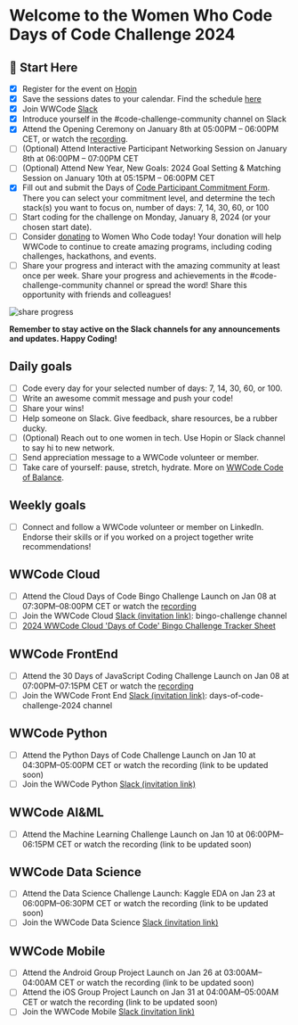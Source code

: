 # Welcome to the Women Who Code Days of Code Challenge 2024

## 🚀 Start Here
- [x]  Register for the event on [Hopin](https://hopin.com/events/wwcode-days-of-code/registration)
- [x]  Save the sessions dates to your calendar. Find the schedule [here](https://hopin.com/events/wwcode-days-of-code/registration)
- [x]  Join WWCode [Slack](https://join.slack.com/t/wwcode/shared_invite/zt-24z59rjz8-rrRiZnS94tR0ay6kpfU40Q)
- [x]  Introduce yourself in the #code-challenge-community channel on Slack
- [x]  Attend the Opening Ceremony on January 8th at 05:00PM – 06:00PM CET, or watch the [recording](https://youtu.be/9KH4alFlfLU).
- [ ]  (Optional) Attend Interactive Participant Networking Session on January 8th at 06:00PM – 07:00PM CET
- [ ]  (Optional) Attend New Year, New Goals: 2024 Goal Setting & Matching Session on January 10th at 05:15PM – 06:00PM CET
- [x]  Fill out and submit the Days of [Code Participant Commitment Form](https://wwcode.typeform.com/daysofcode2024). There you can select your commitment level, and determine the tech stack(s) you want to focus on, number of days: 7, 14, 30, 60, or 100
- [ ]  Start coding for the challenge on Monday, January 8, 2024 (or your chosen start date).
- [ ]  Consider [donating](https://www.womenwhocode.com/donate) to Women Who Code today! Your donation will help WWCode to continue to create amazing programs, including coding challenges, hackathons, and events.
- [ ]  Share your progress and interact with the amazing community at least once per week. Share your progress and achievements in the #code-challenge-community channel or spread the word! Share this opportunity with friends and colleagues!

![share progress](https://github.com/agcdtmr/wwcode-days-of-code-challenge-2024/blob/main/Screenshot%202024-01-10%20at%2010.24.19.png)

**Remember to stay active on the Slack channels for any announcements and updates. Happy Coding!**

## Daily goals

- [ ] Code every day for your selected number of days: 7, 14, 30, 60, or 100.
- [ ] Write an awesome commit message and push your code!
- [ ] Share your wins!
- [ ] Help someone on Slack. Give feedback, share resources, be a rubber ducky.
- [ ] (Optional) Reach out to one women in tech. Use Hopin or Slack channel to say hi to new network.
- [ ] Send appreciation message to a WWCode volunteer or member.
- [ ] Take care of yourself: pause, stretch, hydrate. More on [WWCode Code of Balance](https://www.womenwhocode.com/blog/category/mental-health).

## Weekly goals

- [ ] Connect and follow a WWCode volunteer or member on LinkedIn. Endorse their skills or if you worked on a project together write recommendations!

## WWCode Cloud

- [ ] Attend the Cloud Days of Code Bingo Challenge Launch on Jan 08 at 07:30PM–08:00PM CET or watch the [recording](https://youtu.be/7uhOcPSniIs)
- [ ] Join the WWCode Cloud [Slack (invitation link)](https://join.slack.com/t/wwcodecloud/shared_invite/zt-1ioixiiet-28tflSda49sTjWAJ9zlRTg): bingo-challenge channel
- [ ] [2024 WWCode Cloud 'Days of Code' Bingo Challenge Tracker Sheet](https://docs.google.com/spreadsheets/d/1GhbEkvdU1TL-RMZ2yjGtgaF0XLhgQ4aVgmtY5iWt0TY/edit#gid=0)

## WWCode FrontEnd

- [ ] Attend the 30 Days of JavaScript Coding Challenge Launch on Jan 08 at 07:00PM–07:15PM CET or watch the [recording](https://youtu.be/7uhOcPSniIs)
- [ ] Join the WWCode Front End [Slack (invitation link)](https://join.slack.com/t/womenwhocodefrontend/shared_invite/zt-1jcs2wt2o-bQjzOPBkdiOPsI~LSypnKg): days-of-code-challenge-2024 channel

## WWCode Python

- [ ] Attend the Python Days of Code Challenge Launch on Jan 10 at 04:30PM–05:00PM CET or watch the recording (link to be updated soon)
- [ ] Join the WWCode Python [Slack (invitation link)](https://wwcodepython.slack.com/join/shared_invite/zt-20hauxta9-auWQgCtywgIc7uCWTpI_eQ#/shared-invite/email)

## WWCode AI&ML

- [ ] Attend the Machine Learning Challenge Launch on Jan 10 at 06:00PM–06:15PM CET or watch the recording (link to be updated soon)

## WWCode Data Science

- [ ] Attend the Data Science Challenge Launch: Kaggle EDA on Jan 23 at 06:00PM–06:30PM CET or watch the recording (link to be updated soon)
- [ ] Join the WWCode Data Science [Slack (invitation link)](https://join.slack.com/t/wwcodedatascience/shared_invite/zt-1yl4nvnf4-OT9emBz5EXk90va8LhekpA)

## WWCode Mobile

- [ ] Attend the Android Group Project Launch on Jan 26 at 03:00AM–04:00AM CET or watch the recording (link to be updated soon)
- [ ] Attend the iOS Group Project Launch on Jan 31 at 04:00AM–05:00AM CET or watch the recording (link to be updated soon)
- [ ] Join the WWCode Mobile [Slack (invitation link)](https://join.slack.com/t/wwcodemobile/shared_invite/zt-1jikneei8-CsH_QyBS5Req~2d2X4LT5A)
